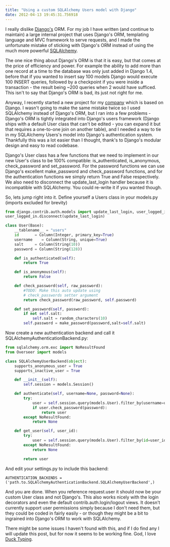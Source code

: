 ```yaml
---
title: "Using a custom SQLAlchemy Users model with Django"
date: 2012-04-13 19:45:31.756918
---
```


I really dislike [Django's](https://www.djangoproject.com/) ORM. For my job I have written (and continue to maintain) a large internal project that uses Django's ORM, templating language and MVC framework to serve requests, and I made the unfortunate mistake of sticking with Django's ORM instead of using the much more powerful [SQLAlchemy](https://www.sqlalchemy.org/).

The one nice thing about Django's ORM is that it is easy, but that comes at the price of efficiency and power. For example the ability to add more than one record at a time to the database was only just added in Django 1.4, before that if you wanted to insert say 100 models Django would execute 100 INSERT queries, followed by a checkpoint if you were inside a transaction - the result being ~200 queries when 2 would have sufficed. This isn't to say that Django's ORM is bad, its just not right for me.

Anyway, I recently started a new project for my [company](https://www.vps-forge.com) which is based on Django. I wasn't going to make the same mistake twice so I used SQLAlchemy instead of Django's ORM, but I ran into a few problems - Django's ORM is tightly integrated into Django's users framework (Django ships with a default User class that can't be edited - you can expand it but that requires a one-to-one join on another table), and I needed a way to tie in my SQLAlchemy Users's model into Django's authentication system. Thankfully this was a lot easier than I thought, thank's to Django's modular design and easy to read codebase.

Django's User class has a few functions that we need to implement in our new User's class to be 100% compatible: is_authenticated, is_anonymous, check_password and set_password. For the password functions we can use Django's excellent make_password and check_password functions, and for the authentication functions we simply return True and False respectively. We also need to disconnect the update_last_login handler because it is incompatible with SQLAlchemy. You could re-write it if you wanted though.

So, lets jump right into it. Define yourself a Users class in your models.py (imports excluded for brevity)

```python
from django.contrib.auth.models import update_last_login, user_logged_in
user_logged_in.disconnect(update_last_login)

class User(Base):
    __tablename__ = "users"
    id       = Column(Integer, primary_key=True)
    username    = Column(String, unique=True)
    salt     = Column(String(10))
    password = Column(String(128))

    def is_authenticated(self):
        return True

    def is_anonymous(self):
        return False

    def check_password(self, raw_password):
        #TODO: Make this auto update using
        # check_passwords setter argument
        return check_password(raw_password, self.password)

    def set_password(self, password):
        if not self.salt:
            self.salt = random_characters(10)
        self.password = make_password(password,salt=self.salt)
```

Now create a new authentication backend and call it SQLAlchemyAuthenticationBackend.py:

```python
from sqlalchemy.orm.exc import NoResultFound
from Overseer import models

class SQLAlchemyUserBackend(object):
    supports_anonymous_user = True
    supports_inactive_user = True

    def __init__(self):
        self.session = models.Session()

    def authenticate(self, username=None, password=None):
        try:
            user = self.session.query(models.User).filter_by(username=username).one()
            if user.check_password(password):
                return user
        except NoResultFound:
            return None

    def get_user(self, user_id):
        try:
            user = self.session.query(models.User).filter_by(id=user_id).one()
        except NoResultFound:
            return None

        return user
```

And edit your settings.py to include this backend:

    AUTHENTICATION_BACKENDS =     ('path.to.SQLAlchemyAuthenticationBackend.SQLAlchemyUserBackend',)


And you are done. When you reference request.user it should now be your custom User class and not Django's. This also works nicely with the login decorators and even the default contrib.auth.login/logout views. It doesn't currently support user permissions simply because I don't need them, but they could be coded in fairly easily - or though they might be a bit to ingrained into Django's ORM to work with SQLAlchemy.

There might be some issues I haven't found with this, and if I do find any I will update this post, but for now it seems to be working fine. God, I love [Duck Typing](https://en.wikipedia.org/wiki/Duck_typing).
    
